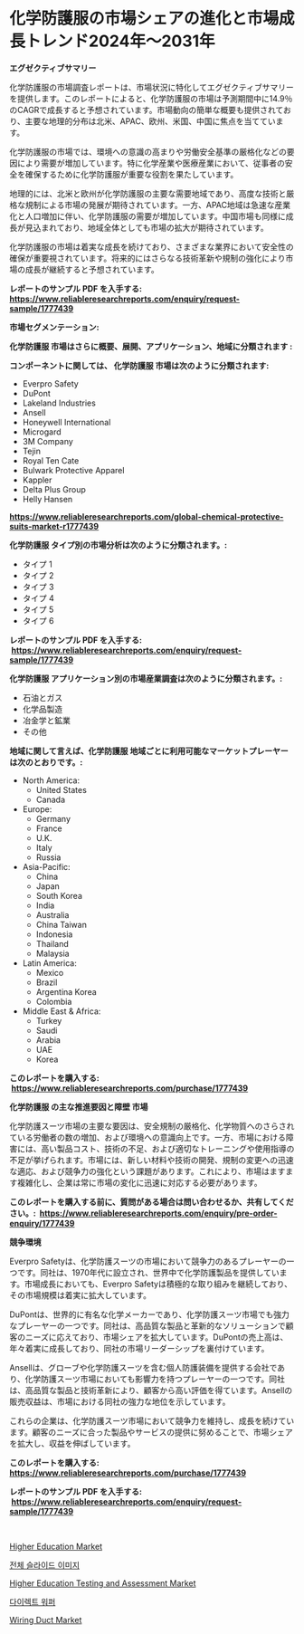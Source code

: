 <p><h1>化学防護服の市場シェアの進化と市場成長トレンド2024年〜2031年</h1></p><p><strong>エグゼクティブサマリー</strong></p>
<p><p>化学防護服の市場調査レポートは、市場状況に特化してエグゼクティブサマリーを提供します。このレポートによると、化学防護服の市場は予測期間中に14.9％のCAGRで成長すると予想されています。市場動向の簡単な概要も提供されており、主要な地理的分布は北米、APAC、欧州、米国、中国に焦点を当てています。</p><p>化学防護服の市場では、環境への意識の高まりや労働安全基準の厳格化などの要因により需要が増加しています。特に化学産業や医療産業において、従事者の安全を確保するために化学防護服が重要な役割を果たしています。</p><p>地理的には、北米と欧州が化学防護服の主要な需要地域であり、高度な技術と厳格な規制による市場の発展が期待されています。一方、APAC地域は急速な産業化と人口増加に伴い、化学防護服の需要が増加しています。中国市場も同様に成長が見込まれており、地域全体としても市場の拡大が期待されています。</p><p>化学防護服の市場は着実な成長を続けており、さまざまな業界において安全性の確保が重要視されています。将来的にはさらなる技術革新や規制の強化により市場の成長が継続すると予想されています。</p></p>
<p><strong>レポートのサンプル PDF を入手する: <a href="https://www.reliableresearchreports.com/enquiry/request-sample/1777439">https://www.reliableresearchreports.com/enquiry/request-sample/1777439</a></strong></p>
<p><strong>市場セグメンテーション:</strong></p>
<p><strong> 化学防護服 市場はさらに概要、展開、アプリケーション、地域に分類されます :</strong></p>
<p><strong>コンポーネントに関しては、 化学防護服 市場は次のように分類されます: &nbsp;</strong></p>
<p><ul><li>Everpro Safety</li><li>DuPont</li><li>Lakeland Industries</li><li>Ansell</li><li>Honeywell International</li><li>Microgard</li><li>3M Company</li><li>Tejin</li><li>Royal Ten Cate</li><li>Bulwark Protective Apparel</li><li>Kappler</li><li>Delta Plus Group</li><li>Helly Hansen</li></ul></p>
<p><strong><a href="https://www.reliableresearchreports.com/global-chemical-protective-suits-market-r1777439">https://www.reliableresearchreports.com/global-chemical-protective-suits-market-r1777439</a></strong></p>
<p><strong> 化学防護服 タイプ別の市場分析は次のように分類されます。:</strong></p>
<p><ul><li>タイプ 1</li><li>タイプ 2</li><li>タイプ 3</li><li>タイプ 4</li><li>タイプ 5</li><li>タイプ 6</li></ul></p>
<p><strong>レポートのサンプル PDF を入手する: &nbsp;<a href="https://www.reliableresearchreports.com/enquiry/request-sample/1777439">https://www.reliableresearchreports.com/enquiry/request-sample/1777439</a></strong></p>
<p><strong> 化学防護服 アプリケーション別の市場産業調査は次のように分類されます。:</strong></p>
<p><ul><li>石油とガス</li><li>化学品製造</li><li>冶金学と鉱業</li><li>その他</li></ul></p>
<p><strong>地域に関して言えば、化学防護服 地域ごとに利用可能なマーケットプレーヤーは次のとおりです。:</strong></p>
<p><ul>
    <li>
        North America:
        <ul>
            <li>United States</li>
            <li>Canada</li>
        </ul>
    </li>
    <li>
        Europe:
        <ul>
            <li>Germany</li>
            <li>France</li>
            <li>U.K.</li>
            <li>Italy</li>
            <li>Russia</li>
        </ul>
    </li>
    <li>
        Asia-Pacific:
        <ul>
            <li>China</li>
            <li>Japan</li>
            <li>South Korea</li>
            <li>India</li>
            <li>Australia</li>
            <li>China Taiwan</li>
            <li>Indonesia</li>
            <li>Thailand</li>
            <li>Malaysia</li>
        </ul>
    </li>
    <li>
        Latin America:
        <ul>
            <li>Mexico</li>
            <li>Brazil</li>
            <li>Argentina Korea</li>
            <li>Colombia</li>
        </ul>
    </li>
    <li>
        Middle East & Africa:
        <ul>
            <li>Turkey</li>
            <li>Saudi</li>
            <li>Arabia</li>
            <li>UAE</li>
            <li>Korea</li>
        </ul>
    </li>
    </ul></p>
<p><strong>このレポートを購入する: &nbsp;<a href="https://www.reliableresearchreports.com/purchase/1777439">https://www.reliableresearchreports.com/purchase/1777439</a></strong></p>
<p><strong>化学防護服 の主な推進要因と障壁 市場</strong></p>
<p><p>化学防護スーツ市場の主要な要因は、安全規制の厳格化、化学物質へのさらされている労働者の数の増加、および環境への意識向上です。一方、市場における障害には、高い製品コスト、技術の不足、および適切なトレーニングや使用指導の不足が挙げられます。市場には、新しい材料や技術の開発、規制の変更への迅速な適応、および競争力の強化という課題があります。これにより、市場はますます複雑化し、企業は常に市場の変化に迅速に対応する必要があります。</p></p>
<p><strong>このレポートを購入する前に、質問がある場合は問い合わせるか、共有してください。:&nbsp; <a href="https://www.reliableresearchreports.com/enquiry/pre-order-enquiry/1777439">https://www.reliableresearchreports.com/enquiry/pre-order-enquiry/1777439</a></strong></p>
<p><strong>競争環境</strong></p>
<p><p>Everpro Safetyは、化学防護スーツの市場において競争力のあるプレーヤーの一つです。同社は、1970年代に設立され、世界中で化学防護製品を提供しています。市場成長においても、Everpro Safetyは積極的な取り組みを継続しており、その市場規模は着実に拡大しています。</p><p>DuPontは、世界的に有名な化学メーカーであり、化学防護スーツ市場でも強力なプレーヤーの一つです。同社は、高品質な製品と革新的なソリューションで顧客のニーズに応えており、市場シェアを拡大しています。DuPontの売上高は、年々着実に成長しており、同社の市場リーダーシップを裏付けています。</p><p>Ansellは、グローブや化学防護スーツを含む個人防護装備を提供する会社であり、化学防護スーツ市場においても影響力を持つプレーヤーの一つです。同社は、高品質な製品と技術革新により、顧客から高い評価を得ています。Ansellの販売収益は、市場における同社の強力な地位を示しています。</p><p>これらの企業は、化学防護スーツ市場において競争力を維持し、成長を続けています。顧客のニーズに合った製品やサービスの提供に努めることで、市場シェアを拡大し、収益を伸ばしています。</p></p>
<p><strong>このレポートを購入する: &nbsp; <a href="https://www.reliableresearchreports.com/purchase/1777439">https://www.reliableresearchreports.com/purchase/1777439</a></strong></p>
<p><strong>レポートのサンプル PDF を入手する: &nbsp;<a href="https://www.reliableresearchreports.com/enquiry/request-sample/1777439">https://www.reliableresearchreports.com/enquiry/request-sample/1777439</a></strong><strong></strong></p>
<p>&nbsp;</p>
<p><p><a href="https://github.com/gulaimolin/Market-Research-Report-List-4/blob/main/higher-education-market.md">Higher Education Market</a></p><p><a href="https://github.com/Madalyell456456/Market-Research-Report-List-1/blob/main/102835623612.md">전체 슬라이드 이미지</a></p><p><a href="https://github.com/mauripalmi/Market-Research-Report-List-2/blob/main/higher-education-testing-and-assessment-market.md">Higher Education Testing and Assessment Market</a></p><p><a href="https://github.com/vs019sa3m8x/Market-Research-Report-List-1/blob/main/363270723611.md">다이렉트 워퍼</a></p><p><a href="https://issuu.com/reportprime-2/docs/wiring-duct-market-size-2030.pptx">Wiring Duct Market</a></p></p>